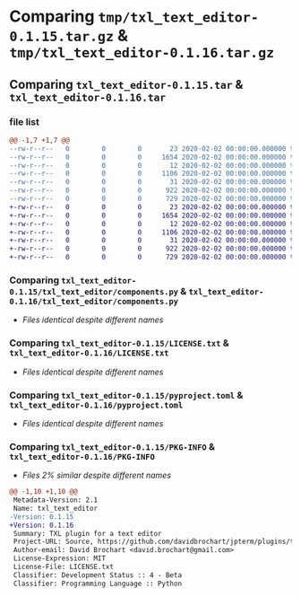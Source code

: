 # Comparing `tmp/txl_text_editor-0.1.15.tar.gz` & `tmp/txl_text_editor-0.1.16.tar.gz`

## Comparing `txl_text_editor-0.1.15.tar` & `txl_text_editor-0.1.16.tar`

### file list

```diff
@@ -1,7 +1,7 @@
--rw-r--r--   0        0        0       23 2020-02-02 00:00:00.000000 txl_text_editor-0.1.15/txl_text_editor/__init__.py
--rw-r--r--   0        0        0     1654 2020-02-02 00:00:00.000000 txl_text_editor-0.1.15/txl_text_editor/components.py
--rw-r--r--   0        0        0       12 2020-02-02 00:00:00.000000 txl_text_editor-0.1.15/.gitignore
--rw-r--r--   0        0        0     1106 2020-02-02 00:00:00.000000 txl_text_editor-0.1.15/LICENSE.txt
--rw-r--r--   0        0        0       31 2020-02-02 00:00:00.000000 txl_text_editor-0.1.15/README.md
--rw-r--r--   0        0        0      922 2020-02-02 00:00:00.000000 txl_text_editor-0.1.15/pyproject.toml
--rw-r--r--   0        0        0      729 2020-02-02 00:00:00.000000 txl_text_editor-0.1.15/PKG-INFO
+-rw-r--r--   0        0        0       23 2020-02-02 00:00:00.000000 txl_text_editor-0.1.16/txl_text_editor/__init__.py
+-rw-r--r--   0        0        0     1654 2020-02-02 00:00:00.000000 txl_text_editor-0.1.16/txl_text_editor/components.py
+-rw-r--r--   0        0        0       12 2020-02-02 00:00:00.000000 txl_text_editor-0.1.16/.gitignore
+-rw-r--r--   0        0        0     1106 2020-02-02 00:00:00.000000 txl_text_editor-0.1.16/LICENSE.txt
+-rw-r--r--   0        0        0       31 2020-02-02 00:00:00.000000 txl_text_editor-0.1.16/README.md
+-rw-r--r--   0        0        0      922 2020-02-02 00:00:00.000000 txl_text_editor-0.1.16/pyproject.toml
+-rw-r--r--   0        0        0      729 2020-02-02 00:00:00.000000 txl_text_editor-0.1.16/PKG-INFO
```

### Comparing `txl_text_editor-0.1.15/txl_text_editor/components.py` & `txl_text_editor-0.1.16/txl_text_editor/components.py`

 * *Files identical despite different names*

### Comparing `txl_text_editor-0.1.15/LICENSE.txt` & `txl_text_editor-0.1.16/LICENSE.txt`

 * *Files identical despite different names*

### Comparing `txl_text_editor-0.1.15/pyproject.toml` & `txl_text_editor-0.1.16/pyproject.toml`

 * *Files identical despite different names*

### Comparing `txl_text_editor-0.1.15/PKG-INFO` & `txl_text_editor-0.1.16/PKG-INFO`

 * *Files 2% similar despite different names*

```diff
@@ -1,10 +1,10 @@
 Metadata-Version: 2.1
 Name: txl_text_editor
-Version: 0.1.15
+Version: 0.1.16
 Summary: TXL plugin for a text editor
 Project-URL: Source, https://github.com/davidbrochart/jpterm/plugins/text_editor
 Author-email: David Brochart <david.brochart@gmail.com>
 License-Expression: MIT
 License-File: LICENSE.txt
 Classifier: Development Status :: 4 - Beta
 Classifier: Programming Language :: Python
```


